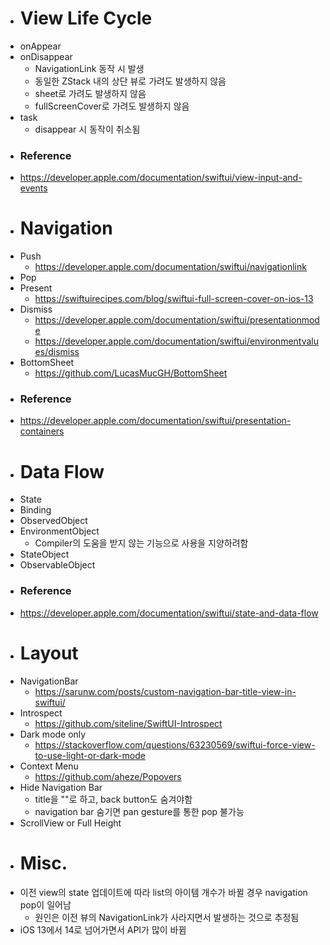 - # View Life Cycle
- onAppear
- onDisappear
	- NavigationLink 동작 시 발생
	- 동일한 ZStack 내의 상단 뷰로 가려도 발생하지 않음
	- sheet로 가려도 발생하지 않음
	- fullScreenCover로 가려도 발생하지 않음
- task
	- disappear 시 동작이 취소됨
- ### Reference
- https://developer.apple.com/documentation/swiftui/view-input-and-events
- # Navigation
- Push
	- https://developer.apple.com/documentation/swiftui/navigationlink
- Pop
- Present
	- https://swiftuirecipes.com/blog/swiftui-full-screen-cover-on-ios-13
- Dismiss
	- https://developer.apple.com/documentation/swiftui/presentationmode
	- https://developer.apple.com/documentation/swiftui/environmentvalues/dismiss
- BottomSheet
	- https://github.com/LucasMucGH/BottomSheet
- ### Reference
- https://developer.apple.com/documentation/swiftui/presentation-containers
- # Data Flow
- State
- Binding
- ObservedObject
- EnvironmentObject
	- Compiler의 도움을 받지 않는 기능으로 사용을 지양하려함
- StateObject
- ObservableObject
- ### Reference
- https://developer.apple.com/documentation/swiftui/state-and-data-flow
- # Layout
- NavigationBar
	- https://sarunw.com/posts/custom-navigation-bar-title-view-in-swiftui/
- Introspect
	- https://github.com/siteline/SwiftUI-Introspect
- Dark mode only
	- https://stackoverflow.com/questions/63230569/swiftui-force-view-to-use-light-or-dark-mode
- Context Menu
	- https://github.com/aheze/Popovers
- Hide Navigation Bar
	- title을 ""로 하고, back button도 숨겨야함
	- navigation bar 숨기면 pan gesture를 통한 pop 불가능
- ScrollView or Full Height
- # Misc.
- 이전 view의 state 업데이트에 따라 list의 아이템 개수가 바뀔 경우 navigation pop이 일어남
	- 원인은 이전 뷰의 NavigationLink가 사라지면서 발생하는 것으로 추정됨
- iOS 13에서 14로 넘어가면서 API가 많이 바뀜
